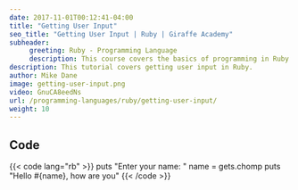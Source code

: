 ```yaml
---
date: 2017-11-01T00:12:41-04:00
title: "Getting User Input"
seo_title: "Getting User Input | Ruby | Giraffe Academy"
subheader:
     greeting: Ruby - Programming Language
     description: This course covers the basics of programming in Ruby. Work your way through the videos and we'll teach you everything you need to know to start your programming journey!
description: This tutorial covers getting user input in Ruby.
author: Mike Dane
image: getting-user-input.png
video: GnuCA8eedNs
url: /programming-languages/ruby/getting-user-input/
weight: 10
---
```


## Code

{{< code lang="rb" >}}
puts "Enter your name: "
name = gets.chomp
puts "Hello #{name}, how are you"
{{< /code >}}